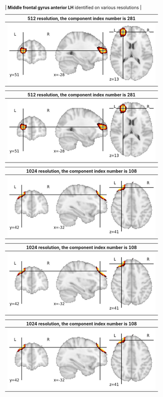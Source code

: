


| **Middle frontal gyrus anterior LH** identified on various resolutions |

| 512 resolution, the component index number is 281|  
|:---:|  
| ![Component 512](../512/final/281.jpg "From component 512: Middle frontal gyrus anterior LH") |

| 512 resolution, the component index number is 281|  
|:---:|  
| ![Component 512](../512/final/281.jpg "From component 512: Middle frontal gyrus anterior LH") |

| 1024 resolution, the component index number is 108|  
|:---:|  
| ![Component 1024](../1024/final/108.jpg "From component 1024: Middle frontal gyrus anterior LH") |

| 1024 resolution, the component index number is 108|  
|:---:|  
| ![Component 1024](../1024/final/108.jpg "From component 1024: Middle frontal gyrus anterior LH") |

| 1024 resolution, the component index number is 108|  
|:---:|  
| ![Component 1024](../1024/final/108.jpg "From component 1024: Middle frontal gyrus anterior LH") |